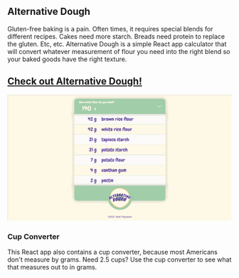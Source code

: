## Alternative Dough

Gluten-free baking is a pain. Often times, it requires special blends for different recipes. Cakes need more starch. Breads need protein to replace the gluten. Etc, etc. Alternative Dough is a simple React app calculator that will convert whatever measurement of flour you need into the right blend so your baked goods have the right texture.

## [Check out Alternative Dough!](http://www.alternativedough.com)

![](gif.gif)

###  Cup Converter

This React app also contains a cup converter, because most Americans don't measure by grams. Need 2.5 cups? Use the cup converter to see what that measures out to in grams.
